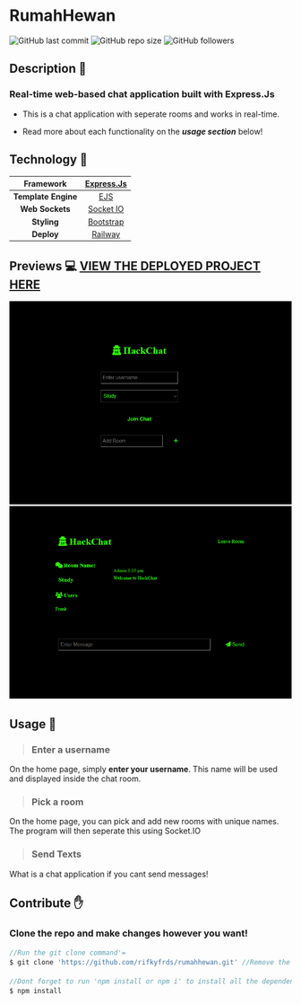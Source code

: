 # RumahHewan

![GitHub last commit](https://img.shields.io/github/last-commit/jeksilaen/HackChat)
![GitHub repo size](https://img.shields.io/github/repo-size/jeksilaen/HackChat)
![GitHub followers](https://img.shields.io/github/followers/jeksilaen?style=social)

## Description :bookmark_tabs:

### **Real-time web-based chat application built with Express.Js**

* This is a chat application with seperate rooms and works in real-time.

* Read more about each functionality on the ___usage section___ below!


## Technology :iphone:
|    **Framework**    |   [Express.Js](https://expressjs.com)   |
|:-------------------:|:-------------------------------------:|
| **Template Engine** |         [EJS](https://ejs.co)         |
|   **Web Sockets**   |     [Socket IO](https://socket.io)    |
|     **Styling**     | [Bootstrap](https://getbootstrap.com) |
|      **Deploy**     |    [Railway](https://www.railway.app)   |

## Previews :computer: [VIEW THE DEPLOYED PROJECT HERE](https://web-production-25986.up.railway.app)

![alt text](https://github.com/jeksilaen/HackChat/blob/main/docs-assets/home.png?raw=true)
![alt text](https://github.com/jeksilaen/HackChat/blob/main/docs-assets/main.png?raw=true)
 
## Usage :wrench:

> ### __Enter a username__
On the home page, simply __enter your username__. This name will be used and displayed inside the chat room.

> ### __Pick a room__
On the home page, you can pick and add new rooms with unique names. The program will then seperate this using Socket.IO

> ### __Send Texts__
What is a chat application if you cant send messages!

## Contribute :raised_hand:

### Clone the repo and make changes however you want!
```js
//Run the git clone command'=
$ git clone 'https://github.com/rifkyfrds/rumahhewan.git' //Remove the strings (')

//Dont forget to run 'npm install or npm i' to install all the dependencies
$ npm install
```
